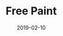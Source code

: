 ---
title: Free Paint
date: '2019-02-10'
thumb_image: images/mar-4yo/4-mar-free-paint.jpg
thumb_image_alt: Free Paint
image: images/mar-4yo/4-mar-free-paint.jpg
image_alt: Free Paint
template: project
---	